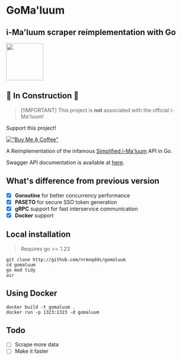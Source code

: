 GoMa'luum
=========

i-Ma'luum scraper reimplementation with Go
------------------------------------------

<img src="https://github.com/nrmnqdds/simplified-imaluum/assets/65181897/2ad4fedc-1018-4779-b94a-5aae6f2944a3" width=100 />

🚧 **In Construction** 🚧
-------------------------

> [!IMPORTANT] This project is **not** associated with the official i-Ma'luum!

Support this project!

[!["Buy Me A Coffee"](https://www.buymeacoffee.com/assets/img/custom_images/orange_img.png)](https://www.buymeacoffee.com/nrmnqdds)

A Reimplementation of the infamous [Simplified i-Ma'luum](https://imaluum.quddus.my) API in Go.

Swagger API documentation is available at [here](https://api.quddus.my/reference).

What's difference from previous version
---------------------------------------

-	[x] **Goroutine** for better concurrency performance
-	[x] **PASETO** for secure SSO token generation
-	[x] **gRPC** support for fast interservice communication
-	[x] **Docker** support

Local installation
------------------

> Requires go >= 1.23

```
git clone http://github.com/nrmnqdds/gomaluum
cd gomaluum
go mod tidy
air
```

Using Docker
------------

```
docker build -t gomaluum .
docker run -p 1323:1323 -d gomaluum
```

Todo
----

-	[ ] Scrape more data
-	[ ] Make it faster
